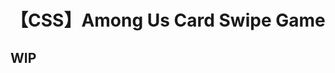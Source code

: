 # 【CSS】Among Us Card Swipe Game

## WIP

<!-- 纯 CSS 打造的一款滑动卡牌游戏。将卡片从左至右滑动以刷卡，滑动时间需要在 0.4s~0.5s 之间才能成功刷卡。 -->

<Article-C210210-CardSwiperGame />